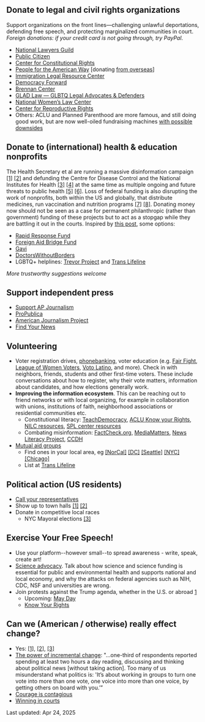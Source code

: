 
 
## Donate to legal and civil rights organizations
Support organizations on the front lines—challenging unlawful deportations, defending free speech, and protecting marginalized communities in court. *Foreign donations: if your credit card is not going through, try PayPal*.
- [National Lawyers Guild](https://www.nlg.org/donate)
- [Public Citizen](https://www.citizen.org/)
- [Center for Constitutional Rights](https://ccrjustice.org/)
- [People for the American Way](https://www.pfaw.org/) [donating [from overseas](https://act.pfaw.org/donate/donate-to-people-for-the-american-way-international/?source=pfaw_faq&&)]
- [Immigration Legal Resource Center](https://www.ilrc.org/who-we-are)
- [Democracy Forward](https://www.democracyforward.org/)
- [Brennan Center](https://www.brennancenter.org/)
- [GLAD Law — GLBTQ Legal Advocates & Defenders](https://www.glad.org/)
- [National Women’s Law Center](https://nwlc.org/)
- [Center for Reproductive Rights](https://reproductiverights.org/)
- Others: ACLU and Planned Parenthood are more famous, and still doing good work, but are now well-oiled fundraising machines [with possible downsides](https://www.newyorker.com/news/our-columnists/the-asymmetry-in-the-abortion-rights-movement)

  
## Donate to (international) health & education nonprofits
The Health Secretary et al are running a massive disinformation campaign [[1]](https://www.npr.org/sections/shots-health-news/2025/03/28/nx-s1-5344010/fda-peter-marks-rfk-jr) [[2]](https://www.theguardian.com/us-news/2025/apr/16/rjk-jr-rise-autism-diagnoses) and defunding the Centre for Disease Control and the National Institutes for Health [[3]](https://www.wired.com/story/cdc-gutted-rif/) [[4]](https://www.nature.com/articles/d41586-025-01099-8) at the same time as multiple ongoing and future threats to public health [[5]](https://healthpolicy-watch.news/us-measles-cases-soar-as-health-secretary-sends-mixed-messages-about-vaccines/) [[6]](https://www.theguardian.com/world/2025/feb/16/monday-briefing-whether-it-becomes-a-pandemic-or-not-the-bird-flu-crisis-warrants-attention). Loss of federal funding is also disrupting the work of nonprofits, both within the US and globally, that distribute medicines, run vaccination and nutrition programs [[7]](https://apnews.com/article/trump-africa-aid-freeze-pepfar-usaid-hiv-d1c34ac35af30e8f680f580f7d1b3029) [[8]](https://www.nytimes.com/2025/02/27/health/usaid-contract-terminations.html). Donating money now should not be seen as a case for permanent philanthropic (rather than government) funding of these projects but to act as a stopgap while they are battling it out in the courts. Inspired by [this post](https://www.scientificdiscovery.dev/p/we-dont-have-to-sit-back-and-just), some options: 

- [Rapid Response Fund](https://www.founderspledge.com/funds/rapid-response-fund)
- [Foreign Aid Bridge Fund](https://www.foreignaidbridgefund.org/)
- [Gavi](https://www.gavi.org/donate)
- [DoctorsWithoutBorders](https://www.doctorswithoutborders.org/)
- LGBTQ+ helplines: [Trevor Project](https://www.thetrevorproject.org/get-help/) and [Trans Lifeline](https://translifeline.org/)

*More trustworthy suggestions welcome*

## Support independent press
- [Support AP Journalism](https://apnews.com/donate)
- [ProPublica](https://www.propublica.org/)
- [American Journalism Project](https://www.theajp.org/our-portfolio/)
- [Find Your News](https://findyournews.org/)

## Volunteering
- Voter registration drives, [phonebanking](https://www.impactive.io/blog/what-is-phone-banking-and-why-is-it-important), voter education (e.g. [Fair Fight](https://www.fairfight.com/lfgv), [League of Women Voters](https://www.lwv.org/), [Voto Latino](https://votolatino.org/understand/), and more). Check in with neighbors, friends, students and other first-time voters. These include conversations about how to register, why their vote matters, information about candidates, and how elections generally work.
- __Improving the information ecosystem__. This can be reaching out to friend networks or with local organizing, for example in collaboration with unions, institutions of faith, neighborhood associations or residential communities etc.
   - Constitutional literacy: [TeachDemocracy](https://teachdemocracy.org/), [ACLU Know your Rights](https://www.aclu.org/know-your-rights), [NILC resources](https://www.nilc.org/resources), [SPL center resources](https://www.splcenter.org/resources)
   - Combating misinformation: [FactCheck.org](https://www.factcheck.org/), [MediaMatters](https://www.mediamatters.org/about-us), [News Literacy Project](https://newslit.org/), [CCDH](https://counterhate.com/our-work/)
- [Mutual aid groups](https://afsc.org/news/how-create-mutual-aid-network)
   - Find ones in your local area, eg [[NorCal]](https://www.norcalresist.org/) [[DC]](https://www.dcmigrantmutualaid.org/) [[Seattle]](https://docs.google.com/spreadsheets/d/e/2PACX-1vSh724qD3iVITCGvd9RBpp5Lkb6Kc6VgWrp8dzzem3lFftnQ_C3E3LY51JLnfrAxj2VMVj3OKMhcHLa/pubhtml?gid=0&single=true) [[NYC]](https://mutualaid.nyc/mutual-aid-groups/) [[Chicago]](https://linktr.ee/communitykitchenchicago)
   - List at [Trans Lifeline](https://translifeline.org/resource_category/mutual-aid-funds/)

## Political action (US residents)
- [Call your representatives](https://5calls.org/)
- Show up to town halls [[1]](https://indivisible.org/town-hall-resources) [[2]](https://www.lwv.org/blog/your-members-congress-must-attend-town-halls-turn-heat)
- Donate in competitive local races
  - NYC Mayoral elections [[3]](https://region9a.uaw.org/news/dreamnyc)

## Exercise Your Free Speech!
- Use your platform--however small--to spread awareness - write, speak, create art!
- [Science advocacy](https://sciencehomecoming.com/). Talk about how science and science funding is essential for public and environmental health and supports national and local economy, and why the attacks on federal agencies such as NIH, CDC, NSF and universities are wrong.
- Join protests against the Trump agenda, whether in the U.S. or abroad [1](https://www.theguardian.com/world/live/2025/apr/05/hands-off-protests-trump-administration)
  - Upcoming: [May Day](https://maydaystrong.org/)
  - [Know Your Rights](know-your-rights.md#protesting)


## Can we (American / otherwise) really effect change?
- Yes: [[1]](https://omeka.uottawa.ca/recipro/exhibits/show/the-transnational-anti-aparthe/cw-and-anti-apartheid), [[2]](https://en.wikipedia.org/wiki/Opposition_to_United_States_involvement_in_the_Vietnam_War), [[3]](https://en.wikipedia.org/wiki/The_Politics_of_Nonviolent_Action)
- [The power of incremental change](https://www.theguardian.com/commentisfree/2025/mar/14/trump-democrats-political-change):
"...one-third of respondents reported spending at least two hours a day reading, discussing and thinking about political news [without taking action]. Too many of us misunderstand what politics is: 'It’s about working in groups to turn one vote into more than one vote, one voice into more than one voice, by getting others on board with you.’”
- [Courage is contagious](https://www.newyorker.com/news/the-weekend-essay/so-you-want-to-be-a-dissident)
- [Winning in courts](https://www.nytimes.com/interactive/2025/us/trump-administration-lawsuits.html)

Last updated: Apr 24, 2025

